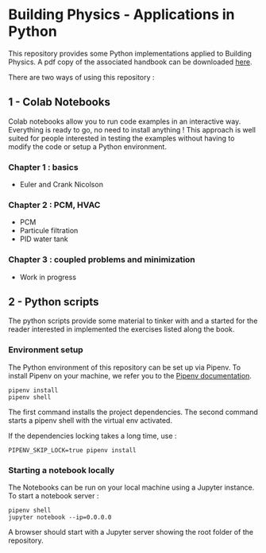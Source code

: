 # Building Physics - Applications in Python

This repository provides some Python implementations applied to Building Physics. A pdf copy of the associated handbook can be downloaded [here](link).

There are two ways of using this repository :

## 1 - Colab Notebooks

Colab notebooks allow you to run code examples in an interactive way. Everything is ready to go, no need to install anything !
This approach is well suited for people interested in testing the examples without having to modify the code or setup a Python environment.

### Chapter 1 : basics
- Euler and Crank Nicolson 

### Chapter 2 : PCM, HVAC
- PCM 
- Particule filtration
- PID water tank  

### Chapter 3 : coupled problems and minimization

- Work in progress

## 2 - Python scripts

The python scripts provide some material to tinker with and a started for the reader interested in implemented the exercises listed along the book. 

### Environment setup

The Python environment of this repository can be set up via Pipenv. 
To install Pipenv on your machine, we refer you to the [Pipenv documentation](https://pipenv-fork.readthedocs.io/en/latest/install.html).

```shell script
pipenv install
pipenv shell
``` 
The first command installs the project dependencies.
The second command starts a pipenv shell with the virtual env activated.

If the dependencies locking takes a long time, use :

```
PIPENV_SKIP_LOCK=true pipenv install 
```

### Starting a notebook locally 

The Notebooks can be run on your local machine using a Jupyter instance. To start a notebook server :

``` shell script
pipenv shell
jupyter notebook --ip=0.0.0.0
```

A browser should start with a Jupyter server showing the root folder of the repository.

